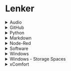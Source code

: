 # Lenker

<details>
  <summary>Audio</summary>
  
  * [FFMPEG encoding guilde](https://trac.ffmpeg.org/wiki/Encode/MP3)
</details>

<details>
  <summary>GitHub</summary>
  
  * [GitHub Guides](https://guides.github.com/)
  * [Understanding the GitHub flow](https://guides.github.com/introduction/flow/)
</details>

<details>
  <summary>Python</summary>

  * [Spotilib - Spotify library](https://github.com/XanderMJ/spotilib)
</details>

<details>
  <summary>Markdown</summary>
  
  * [A collapsable section containing markdown](https://gist.github.com/pierrejoubert73/902cc94d79424356a8d20be2b382e1ab)
</details>

<details>
  <summary>Node-Red</summary>

  * [Node-Red Cookbook](https://cookbook.nodered.org/)
</details>

<details>
  <summary>Software</summary>
  
  * [7-zip](https://www.7-zip.org/)
  * [FFMPEG Windows builds](https://www.gyan.dev/ffmpeg/builds/)
  * [youtube-dl](http://yt-dl.org/)
</details>

<details>
  <summary>Windows</summary>

  * [Adding a context menu item in Windows for a specific file extension](https://stackoverflow.com/questions/48597700/adding-a-context-menu-item-in-windows-for-a-specific-file-extension)
  * [Batch file in right click menu](https://superuser.com/questions/431620/batch-file-in-right-click-menu)
  * [Run BAT-files invisible without displaying command prompt](https://www.winhelponline.com/blog/run-bat-files-invisibly-without-displaying-command-prompt/)
  * [Windows: How to add batch-script action to Right Click menu](https://superuser.com/questions/444726/windows-how-to-add-batch-script-action-to-right-click-menu)
</details>

<details>
  <summary>Windows - Storage Spaces</summary>

  * [How to Add Disks to Storage Pool for Storage Spaces in Windows 10](https://www.tenforums.com/tutorials/83700-how-add-disks-storage-pool-storage-spaces-windows-10-a.html)
  * [Issue with some Parity Storage Spaces after updating to Windows 10, version 2004 and Windows Server, version 2004](https://support.microsoft.com/en-us/topic/issue-with-some-parity-storage-spaces-after-updating-to-windows-10-version-2004-and-windows-server-version-2004-dff27583-e9ee-2cd5-1107-f455771c30fe)
  * [Storage Spaces FAQ](https://social.technet.microsoft.com/wiki/contents/articles/11382.storage-spaces-frequently-asked-questions-faq.aspx)
  * [Workaround and recovery steps for issue with some Parity Storage Spaces after updating to Windows 10, version 2004 and Windows Server, version 2004](https://support.microsoft.com/en-us/topic/workaround-and-recovery-steps-for-issue-with-some-parity-storage-spaces-after-updating-to-windows-10-version-2004-and-windows-server-version-2004-0337f14e-579e-4976-74d9-7acff8aab50e)
</details>

<details>
  <summary>xComfort</summary>

  * [xComfort-go](https://github.com/karloygard/xcomfortd-go)
</details>
